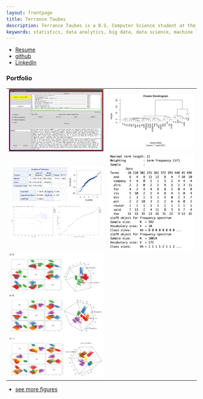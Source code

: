 ```yaml
---
layout: frontpage
title: Terrance Taubes
description: Terrance Taubes is a B.S. Computer Science student at the George Washington University, focusing in Data Science and Analytics.
keywords: statistics, data analytics, big data, data science, machine learning
---
```


<div class="navbar">
  <div class="navbar-inner">
      <ul class="nav">
          <li><a href="{{ BASE_PATH }}/assets/resume_summer2017.docx.pdf">Resume</a></li>
          <li><a href="https://github.com/terrytaubes">github</a></li>
          <li><a href="https://www.linkedin.com/in/terrance-taubes/">LinkedIn</a></li>
      </ul>
  </div>
</div>

### <a name="Portfolio"></a>Portfolio

<table class="wide">
<tr>
  <td class="left">
    <a href="#">
        <img src="assets/publpics/portfolioSS3k.png" alt="R/qtlcharts example" title="R/qtlcharts example"/>
    </a>
  </td>
  <td class="right">
    <a href="#">
        <img src="assets/publpics/portfolioDendro.PNG" alt="Tian et
        al. (2016) Fig 4" title="Tian et al. (2016) Fig 4"/>
    </a>
  </td>
</tr>
<tr>
  <td class="left">
    <a href="#">
        <img src="assets/publpics/portfolioSAS.PNG" alt="Broman et al. (2013) Fig 7" title="Broman et al. (2013) Fig 7"/>
    </a>
  </td>
  <td class="right">
    <a href="#">
        <img src="assets/publpics/portfolioFreq.PNG" alt="Tian et al. (2015) Fig 4" title="Tian et al. (2015) Fig 4"/>
    </a>
  </td>
</tr>
<tr>
  <td class="left">
    <a href="#">
        <img src="assets/publpics/portfolioKmeans.PNG" alt="Broman et al. (2013) Fig 7" title="Broman et al. (2013) Fig 7"/>
    </a>
  </td>
</tr>
</table>

<div class="navbar">
  <div class="navbar-inner">
      <ul class="nav">
          <li><a href="morefigs.html">see more figures</a></li>
      </ul>
  </div>
</div>

